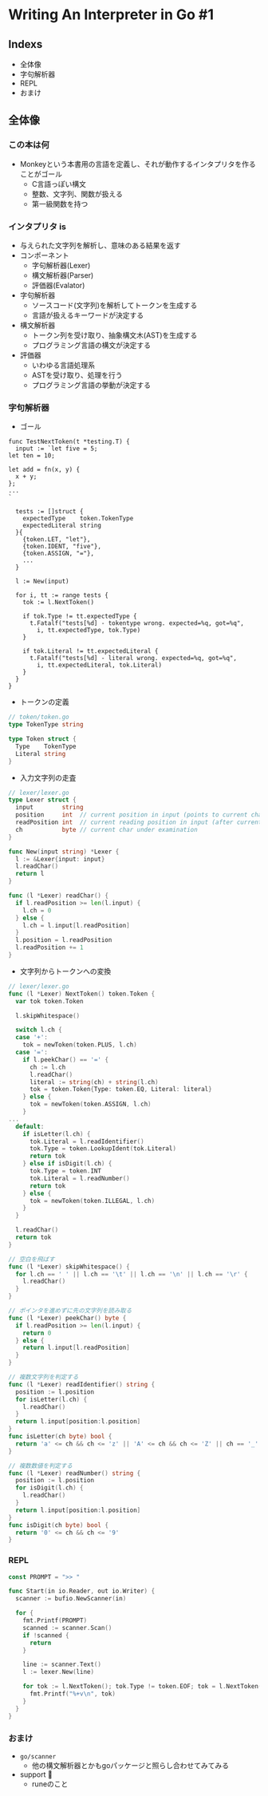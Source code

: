 # Writing An Interpreter in Go #1

## Indexs

- 全体像
- 字句解析器
- REPL
- おまけ

## 全体像

### この本は何

- Monkeyという本書用の言語を定義し、それが動作するインタプリタを作ることがゴール
    - C言語っぽい構文
    - 整数、文字列、関数が扱える
    - 第一級関数を持つ

### インタプリタ is

- 与えられた文字列を解析し、意味のある結果を返す
- コンポーネント
    - 字句解析器(Lexer)
    - 構文解析器(Parser)
    - 評価器(Evalator)
- 字句解析器
    - ソースコード(文字列)を解析してトークンを生成する
    - 言語が扱えるキーワードが決定する
- 構文解析器
    - トークン列を受け取り、抽象構文木(AST)を生成する
    - プログラミング言語の構文が決定する
- 評価器
    - いわゆる言語処理系
    - ASTを受け取り、処理を行う
    - プログラミング言語の挙動が決定する

### 字句解析器

- ゴール

```
func TestNextToken(t *testing.T) {
  input := `let five = 5;
let ten = 10;

let add = fn(x, y) {
  x + y;
};
...
`

  tests := []struct {
    expectedType    token.TokenType
    expectedLiteral string
  }{
    {token.LET, "let"},
    {token.IDENT, "five"},
    {token.ASSIGN, "="},
    ...
  }

  l := New(input)

  for i, tt := range tests {
    tok := l.NextToken()

    if tok.Type != tt.expectedType {
      t.Fatalf("tests[%d] - tokentype wrong. expected=%q, got=%q",
        i, tt.expectedType, tok.Type)
    }

    if tok.Literal != tt.expectedLiteral {
      t.Fatalf("tests[%d] - literal wrong. expected=%q, got=%q",
        i, tt.expectedLiteral, tok.Literal)
    }
  }
}
```

- トークンの定義

```go
// token/token.go
type TokenType string

type Token struct {
  Type    TokenType
  Literal string
}
```

- 入力文字列の走査

```go
// lexer/lexer.go
type Lexer struct {
  input        string
  position     int  // current position in input (points to current char)
  readPosition int  // current reading position in input (after current char)
  ch           byte // current char under examination
}

func New(input string) *Lexer {
  l := &Lexer{input: input}
  l.readChar()
  return l
}

func (l *Lexer) readChar() {
  if l.readPosition >= len(l.input) {
    l.ch = 0
  } else {
    l.ch = l.input[l.readPosition]
  }
  l.position = l.readPosition
  l.readPosition += 1
}
```

- 文字列からトークンへの変換

```go
// lexer/lexer.go
func (l *Lexer) NextToken() token.Token {
  var tok token.Token

  l.skipWhitespace()

  switch l.ch {
  case '+':
    tok = newToken(token.PLUS, l.ch)
  case '=':
    if l.peekChar() == '=' {
      ch := l.ch
      l.readChar()
      literal := string(ch) + string(l.ch)
      tok = token.Token{Type: token.EQ, Literal: literal}
    } else {
      tok = newToken(token.ASSIGN, l.ch)
    }
...
  default:
    if isLetter(l.ch) {
      tok.Literal = l.readIdentifier()
      tok.Type = token.LookupIdent(tok.Literal)
      return tok
    } else if isDigit(l.ch) {
      tok.Type = token.INT
      tok.Literal = l.readNumber()
      return tok
    } else {
      tok = newToken(token.ILLEGAL, l.ch)
    }
  }

  l.readChar()
  return tok
}

// 空白を飛ばす
func (l *Lexer) skipWhitespace() {
  for l.ch == ' ' || l.ch == '\t' || l.ch == '\n' || l.ch == '\r' {
    l.readChar()
  }
}

// ポインタを進めずに先の文字列を読み取る
func (l *Lexer) peekChar() byte {
  if l.readPosition >= len(l.input) {
    return 0
  } else {
    return l.input[l.readPosition]
  }
}

// 複数文字列を判定する
func (l *Lexer) readIdentifier() string {
  position := l.position
  for isLetter(l.ch) {
    l.readChar()
  }
  return l.input[position:l.position]
}
func isLetter(ch byte) bool {
  return 'a' <= ch && ch <= 'z' || 'A' <= ch && ch <= 'Z' || ch == '_'
}

// 複数数値を判定する
func (l *Lexer) readNumber() string {
  position := l.position
  for isDigit(l.ch) {
    l.readChar()
  }
  return l.input[position:l.position]
}
func isDigit(ch byte) bool {
  return '0' <= ch && ch <= '9'
}
```

### REPL

```go
const PROMPT = ">> "

func Start(in io.Reader, out io.Writer) {
  scanner := bufio.NewScanner(in)

  for {
    fmt.Printf(PROMPT)
    scanned := scanner.Scan()
    if !scanned {
      return
    }

    line := scanner.Text()
    l := lexer.New(line)

    for tok := l.NextToken(); tok.Type != token.EOF; tok = l.NextToken() {
      fmt.Printf("%+v\n", tok)
    }
  }
}
```

### おまけ

- `go/scanner`
    - 他の構文解析器とかもgoパッケージと照らし合わせてみてみる
- support 🍣
    - runeのこと
